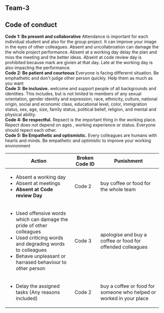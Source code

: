 ## Team-3
## Code of conduct

**Code 1: Be present and collaborative** Attendance is important for each individual student and also for the group project. It can improve your image in the eyes of other colleagues. Absent and uncollabroation can damage the the whole project performance. Absent at a working day delay the plan and miss the meeting and the better ideas. Absent at code review day is prohibited because mark are givien at that day. Late at the working day is also impacting the performance.  
**Code 2: Be patient and courteous** Everyone is facing differernt situation. Be emphathetic and don't judge other person quickly. Help them as much as you want    
**Code 3: Be inclusive.** welcome and support people of all backgrounds and identities. This includes, but is not limited to members of any sexual orientation, gender identity and expression, race, ethnicity, culture, national origin, social and economic class, educational level, color, immigration status, sex, age, size, family status, political belief, religion, and mental and physical ability.     
**Code 4: Be respectful.** Repsect is the important thing in the working place. Repect does not depend on ages , working experience or status. Everyone should repect each other.    
**Code 5: Be Empathetic and optismistic.** Every colleagues are humans with hearts and minds. Be empathetic and optimistic to improve your working environment 

| Action | Broken Code ID| Punishment|
|----|-----|----|
|<ul> <li>Absent a working day</li><li>Absent at meetings</li><li>**Absent at Code review Day**</li></ul>|Code 2| buy coffee or food for the whole team
|<ul> <li>Used offensive words which can damage the pride of other colleagues </li><li> Used criticing words and degrading words to colleagues</li> <li>Behave unpleasant or harrased behaviour to other person</li><ul> | Code 3| apologise and buy a coffee or food for offended colleagues|
|<ul><li>Delay the assigned tasks (Any reasons included) </li></ul>|Code 2|buy a coffee or food for someone who helped or worked in your place|
